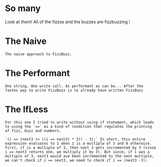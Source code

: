 # So many

Look at them! All of the fizzes and the buzzes are fizzbuzzing !

# The Naive

	The naive approach to FizzBuzz.

# The Performant

	One string. One write call. As performant as can be... After the fastes way to write FizzBuzz is to already have written FizzBuzz

# The IfLess

	For this one I tried to write without using if statement, which leads to using the `==` as a kind of condition that regulates the printing of fizz, buzz and numbers.

	`(i == (next3 += ((i == next3) * 3)) - 3);` In short, this entire expression evaluates to 1 when 1 is a multiplw of 3 and 0 otherwise. First, if is a multiple of 3, then next 3 gets incremented by 3 (sinze i == next3 returns one, we multiply it by 3). But since, if i was a multiple of 3, next3 would ave been incremented to the next multiple, we can't check if i == next3, we need to check if i == (next3 -3);
